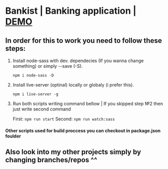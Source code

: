 # Bankist | Banking application | [DEMO](https://Bankist-App-13reath.netlify.app)

## In order for this to work you need to follow these steps:

1. Install node-sass with dev. dependecies (If you wanna change something) or simply --save (-S).

   `npm i node-sass -D`

2. Install live-server (optinal) locally or globaly (i prefer this).

   `npm i live-server -g`

3. Run both scripts writing command bellow | If you skipped step №2 then just write second command

   First: `npm run start` Second: `npm run watch:sass`

#### Other scripts used for build proccess you can checkout in package.json foulder

## Also look into my other projects simply by changing branches/repos ^^
